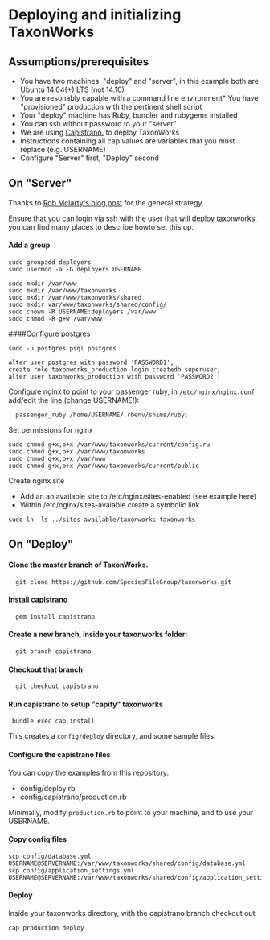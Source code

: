 Deploying and initializing TaxonWorks
=================================

Assumptions/prerequisites
-------------------------
* You have two machines, "deploy" and "server", in this example both are Ubuntu 14.04(+) LTS (not 14.10)
* You are resonably capable with a command line environment*
You have "provisioned" production with the pertinent shell script
* Your "deploy" machine has Ruby, bundler and rubygems installed
* You can ssh without password to your "server"
* We are using [Capistrano.](https://github.com/capistrano/capistrano) to deploy TaxonWorks
* Instructions containing all cap values are variables that you must replace (e.g. USERNAME)
* Configure "Server" first, "Deploy" second

On "Server"
-----------

Thanks to [Rob Mclarty's blog post](http://robmclarty.com/blog/how-to-deploy-a-rails-4-app-with-git-and-capistrano) for the general strategy.

Ensure that you can login via ssh with the user that will deploy taxonworks, you can find many places to describe howto set this up.

#### Add a group
```
sudo groupadd deployers
sudo usermod -a -G deployers USERNAME 
```

```
sudo mkdir /var/www
sudo mkdir /var/www/taxonworks
sudo mkdir /var/www/taxonworks/shared
sudo mkdir var/www/taxonworks/shared/config/
sudo chown -R USERNAME:deployers /var/www
sudo chmod -R g+w /var/www
```

####Configure postgres
```
sudo -u postgres psql postgres

alter user postgres with password 'PASSWORD1';
create role taxonworks_production login createdb superuser;
alter user taxonworks_production with password 'PASSWORD2';
```

Configure nginx to point to your passenger ruby, in ```/etc/nginx/nginx.conf``` add/edit the line (change USERNAME!):

```
  passenger_ruby /home/USERNAME/.rbenv/shims/ruby;
```

Set permissions for nginx

```
sudo chmod g+x,o+x /var/www/taxonworks/current/config.ru
sudo chmod g+x,o+x /var/www/taxonworks
sudo chmod g+x,o+x /var/www
sudo chmod g+x,o+x /var/www/taxonworks/current/public
```

Create nginx site

* Add an an available site to /etc/nginx/sites-enabled (see example here)
* Within /etc/nginx/sites-avaiable create a symbolic link

```
sudo ln -ls ../sites-available/taxonworks taxonworks
```


On "Deploy"
-----------

#### Clone the master branch of TaxonWorks.
```
  git clone https://github.com/SpeciesFileGroup/taxonworks.git
```

#### Install capistrano 
```
  gem install capistrano
```

#### Create a new branch, inside your taxonworks folder:
```
  git branch capistrano
```

#### Checkout that branch 
```
  git checkout capistrano
```

#### Run capistrano to setup "capify" taxonworks 
```
 bundle exec cap install
```
This creates a ```config/deploy``` directory, and some sample files.

#### Configure the capistrano files
You can copy the examples from this repository:  
* config/deploy.rb
* config/capistrano/production.rb

Minimally, modify ```production.rb``` to point to your machine, and to use your USERNAME.

#### Copy config files
```
scp config/database.yml USERNAME@SERVERNAME:/var/www/taxonworks/shared/config/database.yml
scp config/application_settings.yml USERNAME@SERVERNAME:/var/www/taxonworks/shared/config/application_settings.yml
```

#### Deploy
Inside your taxonworks directory, with the capistrano branch checkout out
```
cap production deploy
```


